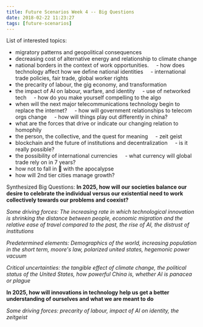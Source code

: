 ```yaml
---
title: Future Scenarios Week 4 -- Big Questions
date: 2018-02-22 11:23:27
tags: [future-scenarios]
---
```


List of interested topics:
- migratory patterns and geopolitical consequences
- decreasing cost of alternative energy and relationship to climate change
- national borders in the context of work opportunities.
    - how does technology affect how we define national identities
    - international trade policies, fair trade, global worker rights
- the precarity of labour, the gig economy, and transformation
- the impact of AI on labour, warfare, and identity
    - use of networked tech
    - how do you make yourself compelling to the algo
- when will the next major telecommunications technology begin to
replace the internet?
    - how will government relationships to telecom orgs change
    - how will things play out differently in china?
- what are the forces that drive or indicate our changing relation to homophily
- the person, the collective, and the quest for meaning
    - zeit geist
- blockchain and the future of institutions and decentralization
    - is it really possible?
- the possibility of international currencies
    - what currency will global trade rely on in 7 years?
- how not to fall in 💖 with the apocalypse
- how will 2nd tier cities manage growth?

Synthesized Big Questions:
**In 2025, how will our societies balance our desire to celebrate the individual versus our existential need to work collectively towards our problems and coexist?**

_Some driving forces: The increasing rate in which technological innovation is shrinking the distance between people, economic migration and the relative ease of travel compared to the past, the rise of AI, the distrust of institutions_

_Predetermined elements: Demographics of the world, increasing population in the short term, moore's law, polarized united states, hegemonic power vacuum_

_Critical uncertainties: the tangible effect of climate change, the political status of the United States, how powerful China is, whether AI is panacea or plague_

**In 2025, how will innovations in technology help us get a better understanding of ourselves and what we are meant to do**

_Some driving forces: precarity of labour, impact of AI on identity, the zeitgeist_